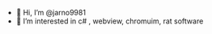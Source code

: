 - 👋 Hi, I’m @jarno9981
- 👀 I’m interested in c# , webview, chromuim, rat software

<!---
jarno9981/jarno9981 is a ✨ special ✨ repository because its `README.md` (this file) appears on your GitHub profile.
You can click the Preview link to take a look at your changes.
--->
